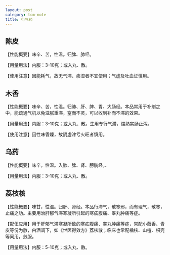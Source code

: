 ```yaml
---
layout: post
category: tcm-note
title: 行气药
---
```


## 陈皮 ##

【性能概要】味辛、苦，性温。归脾、肺经。

【用量用法】内服：3-10克；或入丸、散。

【使用注意】因能耗气，故无气滞、痰湿者不宜使用；气虚及吐血证慎用。

## 木香 ##

【性能概要】味辛、苦，性温。归肺、肝、脾、胃、大肠经。本品常用于补剂之中，能疏通气机以免滋腻重滞，窒而不灵，可以收到补而不滞的效果。

【用量用法】内服：3-10克；或入丸、散。生用专行气滞，煨熟实肠止泻。

【使用注意】因性味香燥，故阴虚津亏火旺者慎用。

## 乌药 ##

【性能概要】味辛，性温。入肺、脾、肾、膀胱经。、

【用量用法】内服：3-10克；或入丸、散。

## 荔枝核 ##

【性能概要】味甘，性温。归肝、肾经。本品行滞气，散寒邪，而有理气，散寒，止痛之功。主要用治肝郁气滞寒凝所引起的寒疝腹痛、睾丸肿痛等症。

【配伍应用】用于肝郁气滞寒凝所致的寒疝腹痛、睾丸肿痛等症，常配小茴香、青皮等份为散，白酒调下，如《世医得效方》荔核散；临床也常配橘核、山楂、枳壳等同用，煎服。

【用量用法】内服：5-10克；或入丸、散。